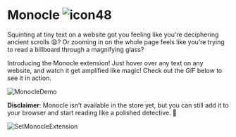 # Monocle ![icon48](https://github.com/user-attachments/assets/25b51cf0-4882-45a4-aa55-5c5866c5cf82)

Squinting at tiny text on a website got you feeling like you're deciphering ancient scrolls 😩? Or zooming in on the whole page feels like you’re trying to read a billboard through a magnifying glass?
 
Introducing the Monocle extension! Just hover over any text on any website, and watch it get amplified like magic! Check out the GIF below to see it in action.

![MonocleDemo](https://github.com/user-attachments/assets/8f189b7a-532a-41e4-87c3-400ae7d0c02e)

 

**Disclaimer**: Monocle isn’t available in the store yet, but you can still add it to your browser and start reading like a polished detective. 🧐

![SetMonocleExtension](https://github.com/user-attachments/assets/66b1ebc0-0e9d-4f80-95e9-80d238a88323)
